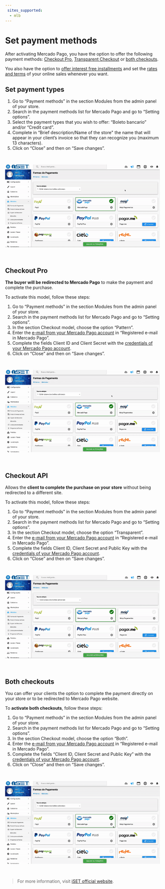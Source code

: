 ```yaml
---
 sites_supported:
  - mlb
---
```


# Set payment methods

After activating Mercado Pago, you have the option to offer the following payment methods: [Checkout Pro](#bookmark_checkout_pro), [Transparent Checkout](#bookmark_transparent_checkout) or [both checkouts](#bookmark_both_checkouts).

You also have the option to [offer interest free installments](#bookmark_set_interest_free_installments_in_your_mercado_pago_account) and set the [rates and terms](https://www.mercadopago[FAKER][URL][DOMAIN]/settings/release-options/) of your online sales whenever you want.

## Set payment types

1. Go to “Payment methods” in the section Modules from the admin panel of your store. 
1. Search in the payment methods list for Mercado Pago and go to “Setting options”.
1. Select the payment types that you wish to offer: “Boleto bancario” and/or “Credit card”.
1. Complete in “Brief description/Name of the store" the name that will appear in your client’s invoice so that they can recognize you (maximum 13 characters). 
1. Click on “Close” and then on “Save changes”.
<p>&nbsp;</p>

![Payments Connect - iSET](/images/iset/iset_configuration_methods_2.gif)
<p>&nbsp;</p>

## Checkout Pro

**The buyer will be redirected to Mercado Pago** to make the payment and complete the purchase.

To activate this model, follow these steps:

1. Go to “Payment methods” in the section Modules from the admin panel of your store. 
1. Search in the payment methods list for Mercado Pago and go to “Setting options”.
1. In the section Checkout model, choose the option “Pattern”. 
1. Enter the [e-mail from your Mercado Pago account](https://www.mercadopago[FAKER][URL][DOMAIN]/profile#from-section=menu) in “Registered e-mail in Mercado Pago”.
1. Complete the fields Client ID and Client Secret with the [credentials of your Mercado Pago account](https://www.mercadopago[FAKER][URL][DOMAIN]developers/en/guides/resources/credentials).
1. Click on “Close” and then on “Save changes”.
<p>&nbsp;</p>

![Payments Connect - iSET](/images/iset/iset_configuration_checkout_padrao_3.gif)
<p>&nbsp;</p>

## Checkout API

Allows the **client to complete the purchase on your store** without being redirected to a different site.

To activate this model, follow these steps:

1. Go to “Payment methods” in the section Modules from the admin panel of your store.
1. Search in the payment methods list for Mercado Pago and go to “Setting options”.
1. In the section Checkout model, choose the option “Transparent”.
1. Enter the [e-mail from your Mercado Pago account](https://www.mercadopago[FAKER][URL][DOMAIN]/profile#from-section=menu) in “Registered e-mail in Mercado Pago”.
1. Complete the fields Client ID, Client Secret and Public Key with the [credentials of your Mercado Pago account]((https://www.mercadopago[FAKER][URL][DOMAIN]developers/en/guides/resources/credentials)).
1. Click on “Close” and then on “Save changes”.
<p>&nbsp;</p>

![Payments Connect - iSET](/images/iset/iset_configuration_checkout_transparente_4.gif)
<p>&nbsp;</p>

## Both checkouts

You can offer your clients the option to complete the payment directly on your store or to be redirected to Mercado Pago website.

To **activate both checkouts**, follow these steps:

1. Go to “Payment methods” in the section Modules from the admin panel of your store. 
1. Search in the payment methods list for Mercado Pago and go to “Setting options”.
1. In the section Checkout model, choose the option “Both”.
1. Enter the [e-mail from your Mercado Pago account](https://www.mercadopago.com.br/profile#from-section=menu) in “Registered e-mail in Mercado Pago”.
1. Complete the fields “Client ID, Client Secret and Public Key” with the [credentials of your Mercado Pago account](https://www.mercadopago[FAKER][URL][DOMAIN]/developers/en/guides/credentials/credentials).
1. Click on “Close” and then on “Save changes”.
<p>&nbsp;</p>

![Payments Connect - iSET](/images/iset/iset_configuration_checkout_ambos_5.gif)
<p>&nbsp;</p>

<!-- -->
> For more information, visit [iSET official website](https://www.iset.com.br/).